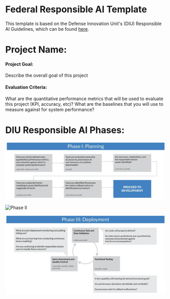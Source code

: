 # Federal Responsible AI Template

This template is based on the Defense Innovation Unit's (DIU) Responsible AI Guidelines, which can be found [here](https://www.diu.mil/responsible-ai-guidelines).

# Project Name:

#### Project Goal: 
Describe the overall goal of this project

#### Evaluation Criteria:
What are the quantitative performance metrics that will be used to evaluate this project (KPI, accuracy, etc)?
What are the baselines that you will use to measure against for system performance?


# DIU Responsible AI Phases:

![Phase I](https://github.com/andrealowe/Federal-Responsible-AI/blob/538b6f545a47a0f2b88aa2204e4873863daeec25/images/Phase-I-Planning.png)

![Phase II](/code/images/Phase-II-Development.png)

![Phase I](/images/Phase-III-Deployment.png)

